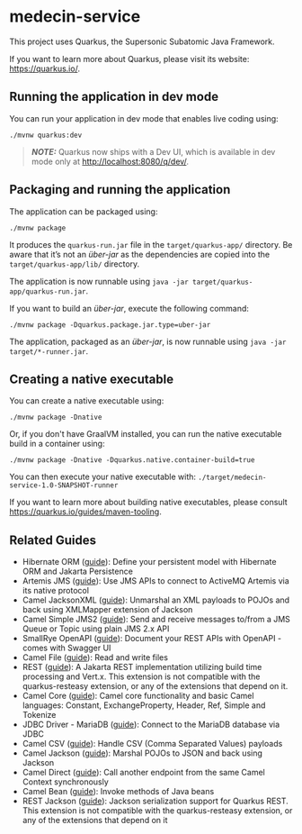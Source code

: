 # medecin-service

This project uses Quarkus, the Supersonic Subatomic Java Framework.

If you want to learn more about Quarkus, please visit its website: <https://quarkus.io/>.

## Running the application in dev mode

You can run your application in dev mode that enables live coding using:

```shell script
./mvnw quarkus:dev
```

> **_NOTE:_**  Quarkus now ships with a Dev UI, which is available in dev mode only at <http://localhost:8080/q/dev/>.

## Packaging and running the application

The application can be packaged using:

```shell script
./mvnw package
```

It produces the `quarkus-run.jar` file in the `target/quarkus-app/` directory.
Be aware that it’s not an _über-jar_ as the dependencies are copied into the `target/quarkus-app/lib/` directory.

The application is now runnable using `java -jar target/quarkus-app/quarkus-run.jar`.

If you want to build an _über-jar_, execute the following command:

```shell script
./mvnw package -Dquarkus.package.jar.type=uber-jar
```

The application, packaged as an _über-jar_, is now runnable using `java -jar target/*-runner.jar`.

## Creating a native executable

You can create a native executable using:

```shell script
./mvnw package -Dnative
```

Or, if you don't have GraalVM installed, you can run the native executable build in a container using:

```shell script
./mvnw package -Dnative -Dquarkus.native.container-build=true
```

You can then execute your native executable with: `./target/medecin-service-1.0-SNAPSHOT-runner`

If you want to learn more about building native executables, please consult <https://quarkus.io/guides/maven-tooling>.

## Related Guides

- Hibernate ORM ([guide](https://quarkus.io/guides/hibernate-orm)): Define your persistent model with Hibernate ORM and Jakarta Persistence
- Artemis JMS ([guide](https://docs.quarkiverse.io/quarkus-artemis/dev/index.html)): Use JMS APIs to connect to ActiveMQ Artemis via its native protocol
- Camel JacksonXML ([guide](https://camel.apache.org/camel-quarkus/latest/reference/extensions/jacksonxml.html)): Unmarshal an XML payloads to POJOs and back using XMLMapper extension of Jackson
- Camel Simple JMS2 ([guide](https://camel.apache.org/camel-quarkus/latest/reference/extensions/sjms2.html)): Send and receive messages to/from a JMS Queue or Topic using plain JMS 2.x API
- SmallRye OpenAPI ([guide](https://quarkus.io/guides/openapi-swaggerui)): Document your REST APIs with OpenAPI - comes with Swagger UI
- Camel File ([guide](https://camel.apache.org/camel-quarkus/latest/reference/extensions/file.html)): Read and write files
- REST ([guide](https://quarkus.io/guides/rest)): A Jakarta REST implementation utilizing build time processing and Vert.x. This extension is not compatible with the quarkus-resteasy extension, or any of the extensions that depend on it.
- Camel Core ([guide](https://camel.apache.org/camel-quarkus/latest/reference/extensions/core.html)): Camel core functionality and basic Camel languages: Constant, ExchangeProperty, Header, Ref, Simple and Tokenize
- JDBC Driver - MariaDB ([guide](https://quarkus.io/guides/datasource)): Connect to the MariaDB database via JDBC
- Camel CSV ([guide](https://camel.apache.org/camel-quarkus/latest/reference/extensions/csv.html)): Handle CSV (Comma Separated Values) payloads
- Camel Jackson ([guide](https://camel.apache.org/camel-quarkus/latest/reference/extensions/jackson.html)): Marshal POJOs to JSON and back using Jackson
- Camel Direct ([guide](https://camel.apache.org/camel-quarkus/latest/reference/extensions/direct.html)): Call another endpoint from the same Camel Context synchronously
- Camel Bean ([guide](https://camel.apache.org/camel-quarkus/latest/reference/extensions/bean.html)): Invoke methods of Java beans
- REST Jackson ([guide](https://quarkus.io/guides/rest#json-serialisation)): Jackson serialization support for Quarkus REST. This extension is not compatible with the quarkus-resteasy extension, or any of the extensions that depend on it
